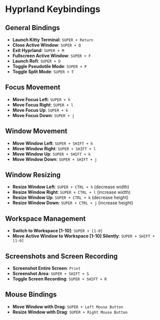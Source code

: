 # Hyprland Keybindings

## General Bindings
- **Launch Kitty Terminal**: `SUPER + Return`
- **Close Active Window**: `SUPER + Q`
- **Exit Hyprland**: `SUPER + M`
- **Fullscreen Active Window**: `SUPER + F`
- **Launch Rofi**: `SUPER + D`
- **Toggle Pseudotile Mode**: `SUPER + P`
- **Toggle Split Mode**: `SUPER + T`

## Focus Movement
- **Move Focus Left**: `SUPER + h`
- **Move Focus Right**: `SUPER + l`
- **Move Focus Up**: `SUPER + k`
- **Move Focus Down**: `SUPER + j`

## Window Movement
- **Move Window Left**: `SUPER + SHIFT + h`
- **Move Window Right**: `SUPER + SHIFT + l`
- **Move Window Up**: `SUPER + SHIFT + k`
- **Move Window Down**: `SUPER + SHIFT + j`

## Window Resizing
- **Resize Window Left**: `SUPER + CTRL + h` (decrease width)
- **Resize Window Right**: `SUPER + CTRL + l` (increase width)
- **Resize Window Up**: `SUPER + CTRL + k` (decrease height)
- **Resize Window Down**: `SUPER + CTRL + j` (increase height)

## Workspace Management
- **Switch to Workspace [1-10]**: `SUPER + [1-0]`
- **Move Active Window to Workspace [1-10] Silently**: `SUPER + SHIFT + [1-0]`

## Screenshots and Screen Recording
- **Screenshot Entire Screen**: `Print`
- **Screenshot Area**: `SUPER + SHIFT + S`
- **Toggle Screen Recording**: `SUPER + SHIFT + R`

## Mouse Bindings
- **Move Window with Drag**: `SUPER + Left Mouse Button`
- **Resize Window with Drag**: `SUPER + Right Mouse Button`

